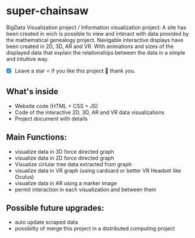 # super-chainsaw 

BigData Visualization project / Information visualization project: A site has been created in wich is possible to view and interact with data provided by the mathematical genealogy project. Navigable interactive displays have been created in 2D, 3D, AR and VR. With animations and sizes of the displayed data that explain the relationships between the data in a simple and intuitive way.

- [x] Leave a star ⭐ if you like this project 🙂 thank you.

## What's inside
- Website code (HTML + CSS + JS)
- Code of the interactive 2D, 3D, AR and VR data visualizations
- Project document with details

## Main Functions:
- visualize data in 3D force directed graph
- visualize data in 2D force directed graph
- Visualize cirlular tree data extracted from graph
- visualize data in VR graph (using cardoard or better VR Headset like Oculus)
- visualize data in AR using a marker image
- permit interaction in each visualization and between them

## Possible future upgrades:
- auto update scraped data 
- possibilty of merge this project in a distributed computing project

